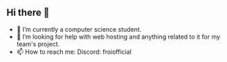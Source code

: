 ## Hi there 👋

- 🌱 I’m currently a computer science student.
- 🤔 I’m looking for help with web hosting and anything related to it for my team's project.
- 📫 How to reach me: Discord: froiofficial
<!--
**mozarta03/mozarta03** is a ✨ _special_ ✨ repository because its `README.md` (this file) appears on your GitHub profile.

Here are some ideas to get you started:

- 🔭 I’m currently working on ...
- 🌱 I’m currently learning ...
- 👯 I’m looking to collaborate on ...
- 🤔 I’m looking for help with ...
- 💬 Ask me about ...
- 📫 How to reach me: ...
- 😄 Pronouns: ...
- ⚡ Fun fact: ...
-->
